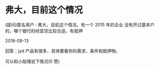 # 弗大，目前这个情况

(提问)匿名用户 : 弗大，目前这个情况。有一个 2015 年的企业 没有开过基本户的，哪个银行的经营贷比较合适，有抵押

2018-08-13

回答：jyd 产品有很多，具体要看你的需求、条件和抵押物。

可以和小助理说下情况(0 赞)